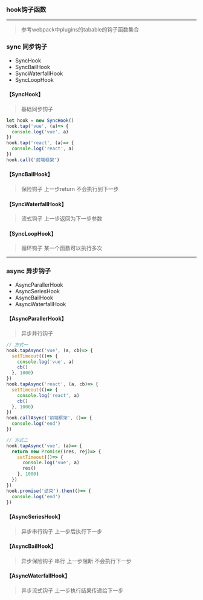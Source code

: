 ### hook钩子函数
****
> 参考webpack中plugins的tabable的钩子函数集合

### sync 同步钩子
* SyncHook
* SyncBailHook
* SyncWaterfallHook
* SyncLoopHook

#### 【SyncHook】
> 基础同步钩子
```js
let hook = new SyncHook()
hook.tap('vue', (a)=> {
  console.log('vue', a)
})
hook.tap('react', (a)=> {
  console.log('react', a)
})
hook.call('前端框架')
```

#### 【SyncBailHook】
> 保险钩子  上一步return 不会执行到下一步

#### 【SyncWaterfallHook】
> 流式钩子  上一步返回为下一步参数

#### 【SyncLoopHook】
> 循环钩子   某一个函数可以执行多次


****

### async 异步钩子
* AsyncParallerHook
* AsyncSeriesHook
* AsyncBailHook
* AsyncWaterfallHook

#### 【AsyncParallerHook】
> 异步并行钩子

```js
// 方式一
hook.tapAsync('vue', (a, cb)=> {
  setTimeout(()=> {
    console.log('vue', a)
    cb()
  }, 1000)
})
hook.tapAsync('react', (a, cb)=> {
  setTimeout(()=> {
    console.log('react', a)
    cb()
  }, 1000)
})
hook.callAsync('前端框架', ()=> {
  console.log('end')
})

// 方式二
hook.tapAsync('vue', (a)=> {
  return new Promise((res, rej)=> {
    setTimeout(()=> {
      console.log('vue', a)
      res()
    }, 1000)
  })
})
hook.promise('结束').then(()=> {
  console.log('end')
})
```

#### 【AsyncSeriesHook】
> 异步串行钩子  上一步后执行下一步

#### 【AsyncBailHook】
> 异步保险钩子 串行 上一步阻断  不会执行下一步

#### 【AsyncWaterfallHook】
> 异步流式钩子  上一步执行结果传递给下一步
